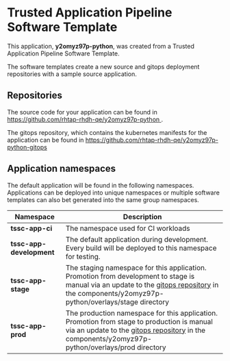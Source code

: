 # Trusted Application Pipeline Software Template

This application, **y2omyz97p-python**, was created from a Trusted Application Pipeline Software Template.

The software templates create a new source and gitops deployment repositories with a sample source application. 

## Repositories

The source code for your application can be found in [https://github.com/rhtap-rhdh-qe/y2omyz97p-python ](https://github.com/rhtap-rhdh-qe/y2omyz97p-python ).
 
The gitops repository, which contains the kubernetes manifests for the application can be found in 
[https://github.com/rhtap-rhdh-qe/y2omyz97p-python-gitops ](https://github.com/rhtap-rhdh-qe/y2omyz97p-python-gitops ) 

## Application namespaces 

The default application will be found in the following namespaces. Applications can be deployed into unique namespaces or multiple software templates can also bet generated into the same group namespaces.  

|  Namespace   |  Description   |  
| -------- | -------- |
| **tssc-app-ci** | The namespace used for CI workloads |
| **tssc-app-development** | The default application during development. Every build will be deployed to this namespace for testing. |
| **tssc-app-stage** | The staging namespace for this application. Promotion from development to stage is manual via an update to the [gitops repository](https://github.com/rhtap-rhdh-qe/y2omyz97p-python-gitops ) in the components/y2omyz97p-python/overlays/stage directory |
| **tssc-app-prod** | The production namespace for this application. Promotion from stage to production is manual via an update to the [gitops repository](https://github.com/rhtap-rhdh-qe/y2omyz97p-python-gitops ) in the components/y2omyz97p-python/overlays/prod directory |